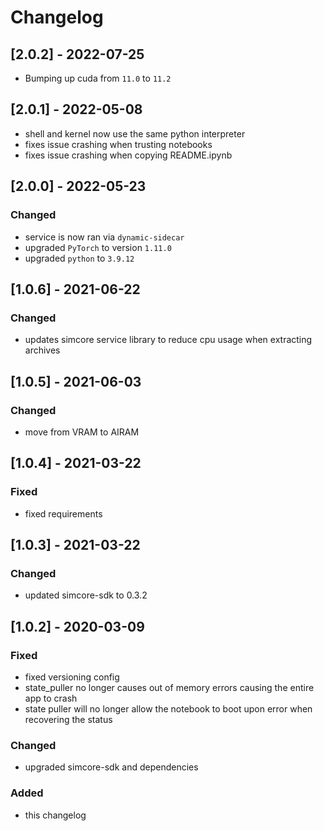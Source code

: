 # Changelog

## [2.0.2] - 2022-07-25
- Bumping up cuda from `11.0` to `11.2`

## [2.0.1] - 2022-05-08
- shell and kernel now use the same python interpreter
- fixes issue crashing when trusting notebooks
- fixes issue crashing when copying README.ipynb

## [2.0.0] - 2022-05-23
### Changed
- service is now ran via `dynamic-sidecar`
- upgraded `PyTorch` to version `1.11.0`
- upgraded `python` to `3.9.12`

## [1.0.6] - 2021-06-22
### Changed
- updates simcore service library to reduce cpu usage when extracting archives
## [1.0.5] - 2021-06-03
### Changed
 - move from VRAM to AIRAM

## [1.0.4] - 2021-03-22
### Fixed
- fixed requirements
## [1.0.3] - 2021-03-22
### Changed
- updated simcore-sdk to 0.3.2

## [1.0.2] - 2020-03-09
### Fixed
- fixed versioning config
- state_puller no longer causes out of memory errors causing the entire app to crash
- state puller will no longer allow the notebook to boot upon error when recovering the status
### Changed
- upgraded simcore-sdk and dependencies

### Added
- this changelog

